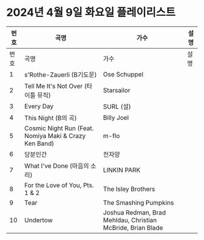 # 2024년 4월 9일 화요일 플레이리스트

| 번호 | 곡명 | 가수 | 설명 |
|------|------|------|------|
| 번호 | 곡명 | 가수 | 설명 |
| 1 | s'Rothe-Zauerli (B기도문) | Ose Schuppel |  |
| 2 | Tell Me It's Not Over (타이틀 뮤직) | Starsailor |  |
| 3 | Every Day | SURL (설) |  |
| 4 | This Night (B의 곡) | Billy Joel |  |
| 5 | Cosmic Night Run (Feat. Nomiya Maki & Crazy Ken Band) | m-flo |  |
| 6 | 당분인간 | 전자양 |  |
| 7 | What I've Done (마음의 소리) | LINKIN PARK |  |
| 8 | For the Love of You, Pts. 1 & 2 | The Isley Brothers |  |
| 9 | Tear | The Smashing Pumpkins |  |
| 10 | Undertow | Joshua Redman, Brad Mehldau, Christian McBride, Brian Blade |  |
